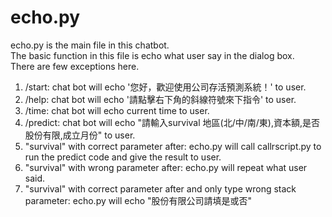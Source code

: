 # echo.py 

echo.py is the main file in this chatbot.</br> The basic function in this file is echo what user say in the dialog box.</br>
There are few exceptions here.
1. /start: chat bot will echo '您好，歡迎使用公司存活預測系統！' to user.
2. /help: chat bot will echo '請點擊右下角的斜線符號來下指令' to user.
3. /time: chat bot will echo current time to user.
4. /predict: chat bot will echo "請輸入survival 地區(北/中/南/東),資本額,是否股份有限,成立月份" to user.
5. "survival" with correct parameter after: echo.py will call callrscript.py to run the predict code and give the result to user.
6. "survival" with wrong parameter after: echo.py will repeat what user said.
7. "survival" with correct parameter after and only type wrong stack parameter: echo.py will echo "股份有限公司請填是或否"
